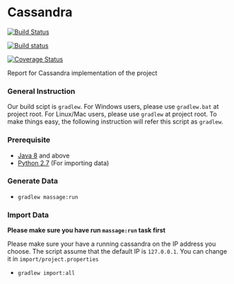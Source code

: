 # Cassandra

[![Build Status](https://travis-ci.org/DistributedTeam/Cassandra.svg?branch=master)](https://travis-ci.org/DistributedTeam/Cassandra)

[![Build status](https://ci.appveyor.com/api/projects/status/pw048cfqyuo829un/branch/master?svg=true)](https://ci.appveyor.com/project/xpdavid/cassandra/branch/master)

[![Coverage Status](https://coveralls.io/repos/github/DistributedTeam/Cassandra/badge.svg?branch=master)](https://coveralls.io/github/DistributedTeam/Cassandra?branch=master)

Report for Cassandra implementation of the project

### General Instruction

Our build scipt is `gradlew`. For Windows users, please use `gradlew.bat` at project root. For Linux/Mac users, please use `gradlew` at project root. 
To make things easy, the following instruction will refer this script as `gradlew`.

### Prerequisite

- [Java 8](http://www.oracle.com/technetwork/java/javase/downloads/jdk8-downloads-2133151.html) and above
- [Python 2.7](https://www.python.org/download/releases/2.7/) (For importing data)

### Generate Data

- `gradlew massage:run`

### Import Data

**Please make sure you have run `massage:run` task first**

Please make sure your have a running cassandra on the IP address you choose. The script assume that the default IP is `127.0.0.1`. You can change it in `import/project.properties`

- `gradlew import:all`